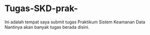 # Tugas-SKD-prak-
Ini adalah tempat saya submit tugas Praktikum Sistem Keamanan Data
Nantinya akan banyak tugas berada disini.
